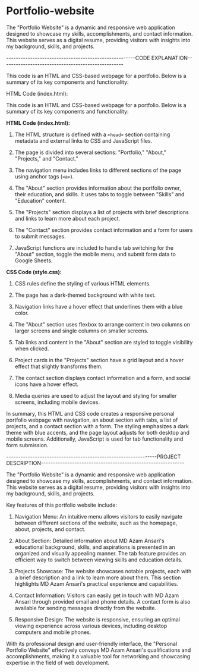# Portfolio-website
The "Portfolio Website" is a dynamic and responsive web application designed to showcase my skills, accomplishments, and contact information. This website serves as a digital resume, providing visitors with insights into my background, skills, and projects.

------------------------------------------------------CODE EXPLANATION---------------------------------------------------

This code is an HTML and CSS-based webpage for a portfolio. Below is a summary of its key components and functionality:

HTML Code (index.html):

This code is an HTML and CSS-based webpage for a  portfolio. Below is a summary of its key components and functionality:

**HTML Code (index.html):**
1. The HTML structure is defined with a `<head>` section containing metadata and external links to CSS and JavaScript files.

2. The page is divided into several sections: "Portfolio," "About," "Projects," and "Contact."

3. The navigation menu includes links to different sections of the page using anchor tags (`<a>`).

4. The "About" section provides information about the portfolio owner, their education, and skills. It uses tabs to toggle between "Skills" and "Education" content.

5. The "Projects" section displays a list of projects with brief descriptions and links to learn more about each project.

6. The "Contact" section provides contact information and a form for users to submit messages.

7. JavaScript functions are included to handle tab switching for the "About" section, toggle the mobile menu, and submit form data to Google Sheets.

**CSS Code (style.css):**
1. CSS rules define the styling of various HTML elements.

2. The page has a dark-themed background with white text.

3. Navigation links have a hover effect that underlines them with a blue color.

4. The "About" section uses flexbox to arrange content in two columns on larger screens and single columns on smaller screens.

5. Tab links and content in the "About" section are styled to toggle visibility when clicked.

6. Project cards in the "Projects" section have a grid layout and a hover effect that slightly transforms them.

7. The contact section displays contact information and a form, and social icons have a hover effect.

8. Media queries are used to adjust the layout and styling for smaller screens, including mobile devices.

In summary, this HTML and CSS code creates a responsive personal portfolio webpage with navigation, an about section with tabs, a list of projects, and a contact section with a form. The styling emphasizes a dark theme with blue accents, and the page layout adjusts for both desktop and mobile screens. Additionally, JavaScript is used for tab functionality and form submission.

---------------------------------------------------------------PROJECT DESCRIPTION------------------------------------------------------------

The "Portfolio Website" is a dynamic and responsive web application designed to showcase my skills, accomplishments, and contact information. This website serves as a digital resume, providing visitors with insights into my background, skills, and projects.

Key features of this portfolio website include:

1. Navigation Menu: An intuitive menu allows visitors to easily navigate between different sections of the website, such as the homepage, about, projects, and contact.

2. About Section: Detailed information about MD Azam Ansari's educational background, skills, and aspirations is presented in an organized and visually appealing manner. The tab feature provides an 
   efficient way to switch between viewing skills and education details.

3. Projects Showcase: The website showcases notable projects, each with a brief description and a link to learn more about them. This section highlights MD Azam Ansari's practical experience and 
   capabilities.

4. Contact Information: Visitors can easily get in touch with MD Azam Ansari through provided email and phone details. A contact form is also available for sending messages directly from the website.

5. Responsive Design: The website is responsive, ensuring an optimal viewing experience across various devices, including desktop computers and mobile phones.

With its professional design and user-friendly interface, the "Personal Portfolio Website" effectively conveys MD Azam Ansari's qualifications and accomplishments, making it a valuable tool for networking and showcasing expertise in the field of web development.
